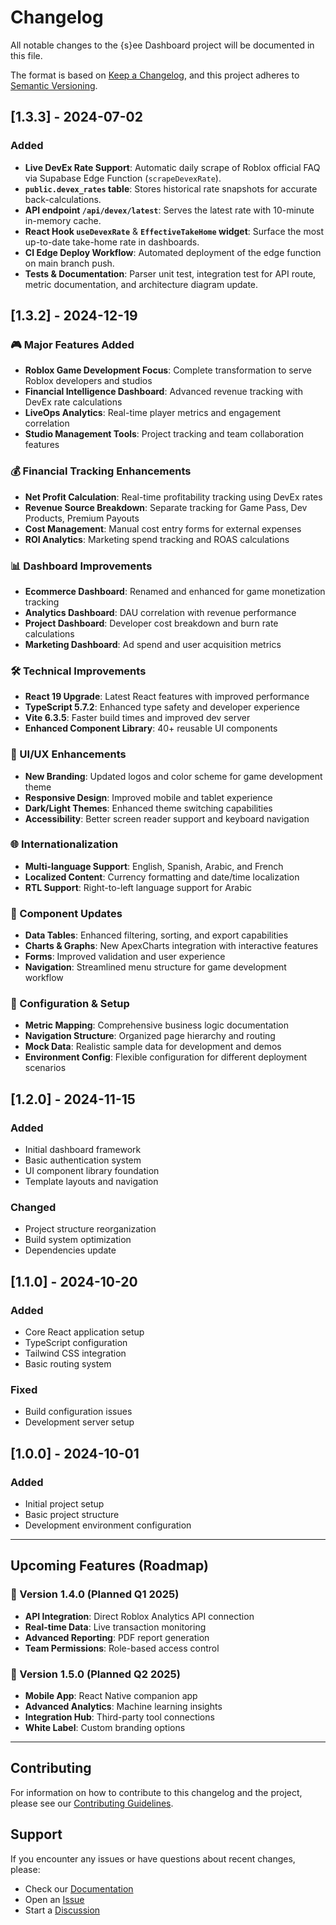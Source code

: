 # Changelog

All notable changes to the {s}ee Dashboard project will be documented in this file.

The format is based on [Keep a Changelog](https://keepachangelog.com/en/1.0.0/),
and this project adheres to [Semantic Versioning](https://semver.org/spec/v2.0.0.html).

## [1.3.3] - 2024-07-02

### Added

-   **Live DevEx Rate Support**: Automatic daily scrape of Roblox official FAQ via Supabase Edge Function (`scrapeDevexRate`).
-   **`public.devex_rates` table**: Stores historical rate snapshots for accurate back-calculations.
-   **API endpoint `/api/devex/latest`**: Serves the latest rate with 10-minute in-memory cache.
-   **React Hook `useDevexRate`** & **`EffectiveTakeHome` widget**: Surface the most up-to-date take-home rate in dashboards.
-   **CI Edge Deploy Workflow**: Automated deployment of the edge function on main branch push.
-   **Tests & Documentation**: Parser unit test, integration test for API route, metric documentation, and architecture diagram update.

## [1.3.2] - 2024-12-19

### 🎮 Major Features Added

-   **Roblox Game Development Focus**: Complete transformation to serve Roblox developers and studios
-   **Financial Intelligence Dashboard**: Advanced revenue tracking with DevEx rate calculations
-   **LiveOps Analytics**: Real-time player metrics and engagement correlation
-   **Studio Management Tools**: Project tracking and team collaboration features

### 💰 Financial Tracking Enhancements

-   **Net Profit Calculation**: Real-time profitability tracking using DevEx rates
-   **Revenue Source Breakdown**: Separate tracking for Game Pass, Dev Products, Premium Payouts
-   **Cost Management**: Manual cost entry forms for external expenses
-   **ROI Analytics**: Marketing spend tracking and ROAS calculations

### 📊 Dashboard Improvements

-   **Ecommerce Dashboard**: Renamed and enhanced for game monetization tracking
-   **Analytics Dashboard**: DAU correlation with revenue performance
-   **Project Dashboard**: Developer cost breakdown and burn rate calculations
-   **Marketing Dashboard**: Ad spend and user acquisition metrics

### 🛠️ Technical Improvements

-   **React 19 Upgrade**: Latest React features with improved performance
-   **TypeScript 5.7.2**: Enhanced type safety and developer experience
-   **Vite 6.3.5**: Faster build times and improved dev server
-   **Enhanced Component Library**: 40+ reusable UI components

### 🎨 UI/UX Enhancements

-   **New Branding**: Updated logos and color scheme for game development theme
-   **Responsive Design**: Improved mobile and tablet experience
-   **Dark/Light Themes**: Enhanced theme switching capabilities
-   **Accessibility**: Better screen reader support and keyboard navigation

### 🌐 Internationalization

-   **Multi-language Support**: English, Spanish, Arabic, and French
-   **Localized Content**: Currency formatting and date/time localization
-   **RTL Support**: Right-to-left language support for Arabic

### 📱 Component Updates

-   **Data Tables**: Enhanced filtering, sorting, and export capabilities
-   **Charts & Graphs**: New ApexCharts integration with interactive features
-   **Forms**: Improved validation and user experience
-   **Navigation**: Streamlined menu structure for game development workflow

### 🔧 Configuration & Setup

-   **Metric Mapping**: Comprehensive business logic documentation
-   **Navigation Structure**: Organized page hierarchy and routing
-   **Mock Data**: Realistic sample data for development and demos
-   **Environment Config**: Flexible configuration for different deployment scenarios

## [1.2.0] - 2024-11-15

### Added

-   Initial dashboard framework
-   Basic authentication system
-   UI component library foundation
-   Template layouts and navigation

### Changed

-   Project structure reorganization
-   Build system optimization
-   Dependencies update

## [1.1.0] - 2024-10-20

### Added

-   Core React application setup
-   TypeScript configuration
-   Tailwind CSS integration
-   Basic routing system

### Fixed

-   Build configuration issues
-   Development server setup

## [1.0.0] - 2024-10-01

### Added

-   Initial project setup
-   Basic project structure
-   Development environment configuration

---

## Upcoming Features (Roadmap)

### 🚀 Version 1.4.0 (Planned Q1 2025)

-   **API Integration**: Direct Roblox Analytics API connection
-   **Real-time Data**: Live transaction monitoring
-   **Advanced Reporting**: PDF report generation
-   **Team Permissions**: Role-based access control

### 🎯 Version 1.5.0 (Planned Q2 2025)

-   **Mobile App**: React Native companion app
-   **Advanced Analytics**: Machine learning insights
-   **Integration Hub**: Third-party tool connections
-   **White Label**: Custom branding options

---

## Contributing

For information on how to contribute to this changelog and the project, please see our [Contributing Guidelines](CONTRIBUTING.md).

## Support

If you encounter any issues or have questions about recent changes, please:

-   Check our [Documentation](https://see.triggernode.com/guide/documentation/introduction)
-   Open an [Issue](https://github.com/yourusername/see_dashboard1/issues)
-   Start a [Discussion](https://github.com/yourusername/see_dashboard1/discussions)
